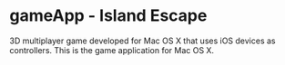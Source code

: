 # gameApp - Island Escape

3D multiplayer game developed for Mac OS X that uses iOS devices as controllers.
This is the game application for Mac OS X.
